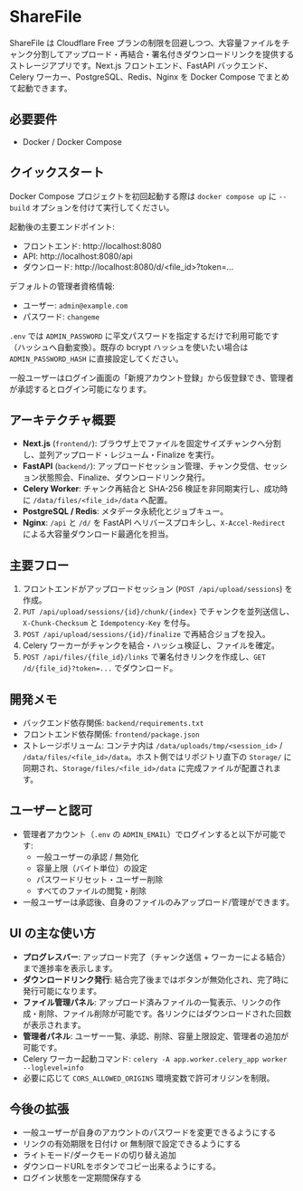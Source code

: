 # ShareFile

ShareFile は Cloudflare Free プランの制限を回避しつつ、大容量ファイルをチャンク分割してアップロード・再結合・署名付きダウンロードリンクを提供するストレージアプリです。Next.js フロントエンド、FastAPI バックエンド、Celery ワーカー、PostgreSQL、Redis、Nginx を Docker Compose でまとめて起動できます。

## 必要要件
- Docker / Docker Compose

## クイックスタート
Docker Compose プロジェクトを初回起動する際は `docker compose up` に `--build` オプションを付けて実行してください。

起動後の主要エンドポイント:
- フロントエンド: http://localhost:8080
- API: http://localhost:8080/api
- ダウンロード: http://localhost:8080/d/<file_id>?token=...

デフォルトの管理者資格情報:
- ユーザー: `admin@example.com`
- パスワード: `changeme`

`.env` では `ADMIN_PASSWORD` に平文パスワードを指定するだけで利用可能です（ハッシュへ自動変換）。既存の bcrypt ハッシュを使いたい場合は `ADMIN_PASSWORD_HASH` に直接設定してください。

一般ユーザーはログイン画面の「新規アカウント登録」から仮登録でき、管理者が承認するとログイン可能になります。

## アーキテクチャ概要
- **Next.js** (`frontend/`): ブラウザ上でファイルを固定サイズチャンクへ分割し、並列アップロード・レジューム・Finalize を実行。
- **FastAPI** (`backend/`): アップロードセッション管理、チャンク受信、セッション状態照会、Finalize、ダウンロードリンク発行。
- **Celery Worker**: チャンク再結合と SHA-256 検証を非同期実行し、成功時に `/data/files/<file_id>/data` へ配置。
- **PostgreSQL / Redis**: メタデータ永続化とジョブキュー。
- **Nginx**: `/api` と `/d/` を FastAPI へリバースプロキシし、`X-Accel-Redirect` による大容量ダウンロード最適化を担当。

## 主要フロー
1. フロントエンドがアップロードセッション (`POST /api/upload/sessions`) を作成。
2. `PUT /api/upload/sessions/{id}/chunk/{index}` でチャンクを並列送信し、`X-Chunk-Checksum` と `Idempotency-Key` を付与。
3. `POST /api/upload/sessions/{id}/finalize` で再結合ジョブを投入。
4. Celery ワーカーがチャンクを結合・ハッシュ検証し、ファイルを確定。
5. `POST /api/files/{file_id}/links` で署名付きリンクを作成し、`GET /d/{file_id}?token=...` でダウンロード。

## 開発メモ
- バックエンド依存関係: `backend/requirements.txt`
- フロントエンド依存関係: `frontend/package.json`
- ストレージボリューム: コンテナ内は `/data/uploads/tmp/<session_id>` / `/data/files/<file_id>/data`。ホスト側ではリポジトリ直下の `Storage/` に同期され、`Storage/files/<file_id>/data` に完成ファイルが配置されます。

## ユーザーと認可
- 管理者アカウント（`.env` の `ADMIN_EMAIL`）でログインすると以下が可能です:
  - 一般ユーザーの承認 / 無効化
  - 容量上限（バイト単位）の設定
  - パスワードリセット・ユーザー削除
  - すべてのファイルの閲覧・削除
- 一般ユーザーは承認後、自身のファイルのみアップロード/管理ができます。

## UI の主な使い方
- **プログレスバー**: アップロード完了（チャンク送信 + ワーカーによる結合）まで進捗率を表示します。
- **ダウンロードリンク発行**: 結合完了後まではボタンが無効化され、完了時に発行可能になります。
- **ファイル管理パネル**: アップロード済みファイルの一覧表示、リンクの作成・削除、ファイル削除が可能です。各リンクにはダウンロードされた回数が表示されます。
- **管理者パネル**: ユーザー一覧、承認、削除、容量上限設定、管理者の追加が可能です。
- Celery ワーカー起動コマンド: `celery -A app.worker.celery_app worker --loglevel=info`
- 必要に応じて `CORS_ALLOWED_ORIGINS` 環境変数で許可オリジンを制限。

## 今後の拡張
- 一般ユーザーが自身のアカウントのパスワードを変更できるようにする
- リンクの有効期限を日付け or 無制限で設定できるようにする
- ライトモード/ダークモードの切り替え追加
- ダウンロードURLをボタンでコピー出来るようにする。
- ログイン状態を一定期間保存する

